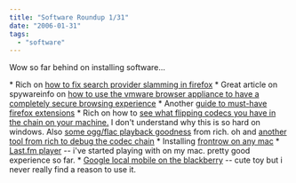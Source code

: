 ```yaml
---
title: "Software Roundup 1/31"
date: "2006-01-31"
tags: 
  - "software"
---
```


Wow so far behind on installing software...

\* Rich on [how to fix search provider slamming in firefox](http://www.tongfamily.com/internet/resetting_hijacked_firefox_search.php) \* Great article on spywareinfo on [how to use the vmware browser appliance to have a completely secure browsing experience](http://www.spywareinfo.com/articles/vmware/baintro.php) \* Another [guide to must-have firefox extensions](http://www.internet-nexus.com/2006/01/firefox-essentials-10-must-have.htm) \* Rich on how to [see what flipping codecs you have in the chain on your machine.](http://www.tongfamily.com/home_movies/using_directshow_manager_05_back_to_defaults.php) I don't understand why this is so hard on windows. Also [some ogg/flac playback goodness](http://www.tongfamily.com/guide/movies/oggcodecs_decodes_flac.php) from rich. oh and [another tool from rich to debug the codec chain](http://www.tongfamily.com/guide/movies/graphedit_to_debug_avi.php) \* Installing [frontrow on any mac](http://thebogles.com/blog/2006/01/installing-front-row-on-any-mac/) \* [Last.fm player](http://avc.blogs.com/a_vc/2006/01/lastfm_player.html) -- i've started playing with on my mac. pretty good experience so far. \* [Google local mobile on the blackberry](http://thebogles.com/blog/2006/01/google-local-mobile-now-available-on-blackberries/) -- cute toy but i never really find a reason to use it.
